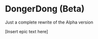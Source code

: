 DongerDong (Beta)
=================

Just a complete rewrite of the Alpha version

[Insert epic text here]
